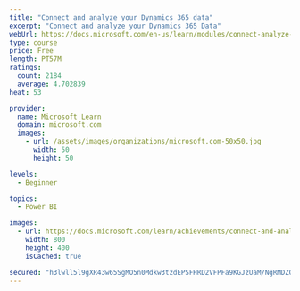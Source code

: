```yaml
---
title: "Connect and analyze your Dynamics 365 data​"
excerpt: "Connect and analyze your Dynamics 365 Data​"
webUrl: https://docs.microsoft.com/en-us/learn/modules/connect-analyze-dynamics-365-data/
type: course
price: Free
length: PT57M
ratings:
  count: 2184
  average: 4.702839
heat: 53

provider:
  name: Microsoft Learn
  domain: microsoft.com
  images:
    - url: /assets/images/organizations/microsoft.com-50x50.jpg
      width: 50
      height: 50

levels:
  - Beginner

topics:
  - Power BI

images:
  - url: https://docs.microsoft.com/learn/achievements/connect-and-analyze-your-microsoft-dynamics-365-data-social.png
    width: 800
    height: 400
    isCached: true

secured: "h3lwll5l9gXR43w65SgMO5n0Mdkw3tzdEPSFHRD2VFPFa9KGJzUaM/NgRMDZQ/OD8TLDvGUMbDfi+JV6W5rDRgDH8ne+27eVVpSP4ntuN+0ZU1ESX/P0dyskXrZIroYtoF4B+dYp4Rd6tmBO98JIymBF+cUW/sl93ed/4vzcEFwK4BNHrKzzMzApBz2MwmffvE5ise2SrI5xfAchoyY78lXzsf7gbFw//TwKxgn7e1RJNl4ER7mVaIzTBgexLorR7Jmf9ZYIlsVNXxK7qumeTwFyYBuMDxSN5PodEZ4Y833Kkw2aVlKPO1sd9IahE4N85XFRMGCiqb6JaPB+1ZErmV2m/i55K7rQHLvEUTMpT9MWp2ibbdaqLbZ3d52mWEicLW9LHe4nZGtu62qIur3j3/Jis21H91nu7L2Ik4oVBCM=;/UMSiVsRRc8wnLCe/uXN/w=="
---
```


